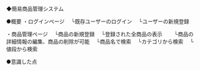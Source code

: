 ◆簡易商品管理システム

●概要
・ログインページ
　└既存ユーザーのログイン
　└ユーザーの新規登録
 
・商品管理ページ
　└商品の新規登録
　└登録された全商品の表示
　　└商品の詳細情報の編集、商品の削除が可能
　└商品名で検索
　└カテゴリから検索
　└値段から検索

●意識した点
